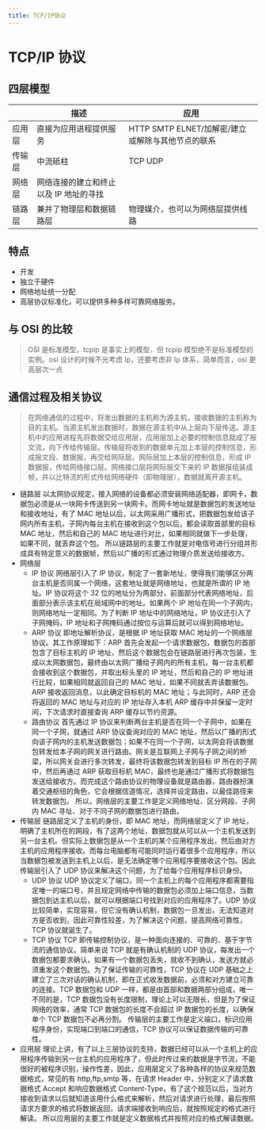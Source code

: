 ```yaml
---
title: TCP/IP协议
---
```


# TCP/IP 协议

## 四层模型

|        | 描述                                   | 应用                                              |
| ------ | -------------------------------------- | ------------------------------------------------- |
| 应用层 | 直接为应用进程提供服务                 | HTTP SMTP ELNET/加解密/建立或解除与其他节点的联系 |
| 传输层 | 中流砥柱                               | TCP UDP                                           |
| 网络层 | 网络连接的建立和终止以及 IP 地址的寻找 |                                                   |
| 链路层 | 兼并了物理层和数据链路层               | 物理媒介，也可以为网络层提供线路                  |

## 特点

- 开发
- 独立于硬件
- 网络地址统一分配
- 高层协议标准化，可以提供多种多样可靠网络服务。

## 与 OSI 的比较

> OSI 是标准模型，tcpip 是事实上的模型，但 tcpip 模型绝不是标准模型的实例。osi 设计的时候不光考虑 Ip，还要考虑非 Ip 体系，简单而言，osi 更高层次一点

## 通信过程及相关协议

> 在网络通信的过程中，将发出数据的主机称为源主机，接收数据的主机称为目的主机。当源主机发出数据时，数据在源主机中从上层向下层传送。源主机中的应用进程先将数据交给应用层，应用层加上必要的控制信息就成了报文流，向下传给传输层。传输层将收到的数据单元加上本层的控制信息，形成报文段、数据报，再交给网际层。网际层加上本层的控制信息，形成 IP 数据报，传给网络接口层。网络接口层将网际层交下来的 IP 数据报组装成帧，并以比特流的形式传给网络硬件（即物理层），数据就离开源主机。

- 链路层
  以太网协议规定，接入网络的设备都必须安装网络适配器，即网卡，数据包必须是从一块网卡传送到另一块网卡。而网卡地址就是数据包的发送地址和接收地址，有了 MAC 地址以后，以太网采用广播形式，把数据包发给该子网内所有主机，子网内每台主机在接收到这个包以后，都会读取首部里的目标 MAC 地址，然后和自己的 MAC 地址进行对比，如果相同就做下一步处理，如果不同，就丢弃这个包。
  所以链路层的主要工作就是对电信号进行分组并形成具有特定意义的数据帧，然后以广播的形式通过物理介质发送给接收方。
- 网络层
  - IP 协议
    网络层引入了 IP 协议，制定了一套新地址，使得我们能够区分两台主机是否同属一个网络，这套地址就是网络地址，也就是所谓的 IP 地址。IP 协议将这个 32 位的地址分为两部分，前面部分代表网络地址，后面部分表示该主机在局域网中的地址。如果两个 IP 地址在同一个子网内，则网络地址一定相同。为了判断 IP 地址中的网络地址，IP 协议还引入了子网掩码，IP 地址和子网掩码通过按位与运算后就可以得到网络地址。
  - ARP 协议
    即地址解析协议，是根据 IP 地址获取 MAC 地址的一个网络层协议。其工作原理如下：ARP 首先会发起一个请求数据包，数据包的首部包含了目标主机的 IP 地址，然后这个数据包会在链路层进行再次包装，生成以太网数据包，最终由以太网广播给子网内的所有主机，每一台主机都会接收到这个数据包，并取出标头里的 IP 地址，然后和自己的 IP 地址进行比较，如果相同就返回自己的 MAC 地址，如果不同就丢弃该数据包。ARP 接收返回消息，以此确定目标机的 MAC 地址；与此同时，ARP 还会将返回的 MAC 地址与对应的 IP 地址存入本机 ARP 缓存中并保留一定时间，下次请求时直接查询 ARP 缓存以节约资源。
  - 路由协议
    首先通过 IP 协议来判断两台主机是否在同一个子网中，如果在同一个子网，就通过 ARP 协议查询对应的 MAC 地址，然后以广播的形式向该子网内的主机发送数据包；如果不在同一个子网，以太网会将该数据包转发给本子网的网关进行路由。网关是互联网上子网与子网之间的桥梁，所以网关会进行多次转发，最终将该数据包转发到目标 IP 所在的子网中，然后再通过 ARP 获取目标机 MAC，最终也是通过广播形式将数据包发送给接收方。而完成这个路由协议的物理设备就是路由器，路由器扮演着交通枢纽的角色，它会根据信道情况，选择并设定路由，以最佳路径来转发数据包。
    所以，网络层的主要工作是定义网络地址、区分网段、子网内 MAC 寻址、对于不同子网的数据包进行路由。
- 传输层
  链路层定义了主机的身份，即 MAC 地址，而网络层定义了 IP 地址，明确了主机所在的网段，有了这两个地址，数据包就从可以从一个主机发送到另一台主机。但实际上数据包是从一个主机的某个应用程序发出，然后由对方主机的应用程序接收。而每台电脑都有可能同时运行着很多个应用程序，所以当数据包被发送到主机上以后，是无法确定哪个应用程序要接收这个包。因此传输层引入了 UDP 协议来解决这个问题，为了给每个应用程序标识身份。
  - UDP 协议
    UDP 协议定义了端口，同一个主机上的每个应用程序都需要指定唯一的端口号，并且规定网络中传输的数据包必须加上端口信息，当数据包到达主机以后，就可以根据端口号找到对应的应用程序了。UDP 协议比较简单，实现容易，但它没有确认机制，数据包一旦发出，无法知道对方是否收到，因此可靠性较差，为了解决这个问题，提高网络可靠性，TCP 协议就诞生了。
  - TCP 协议
    TCP 即传输控制协议，是一种面向连接的、可靠的、基于字节流的通信协议。简单来说 TCP 就是有确认机制的 UDP 协议，每发出一个数据包都要求确认，如果有一个数据包丢失，就收不到确认，发送方就必须重发这个数据包。为了保证传输的可靠性，TCP 协议在 UDP 基础之上建立了三次对话的确认机制，即在正式收发数据前，必须和对方建立可靠的连接。TCP 数据包和 UDP 一样，都是由首部和数据两部分组成，唯一不同的是，TCP 数据包没有长度限制，理论上可以无限长，但是为了保证网络的效率，通常 TCP 数据包的长度不会超过 IP 数据包的长度，以确保单个 TCP 数据包不必再分割。
    传输层的主要工作是定义端口，标识应用程序身份，实现端口到端口的通信，TCP 协议可以保证数据传输的可靠性。
- 应用层
  理论上讲，有了以上三层协议的支持，数据已经可以从一个主机上的应用程序传输到另一台主机的应用程序了，但此时传过来的数据是字节流，不能很好的被程序识别，操作性差，因此，应用层定义了各种各样的协议来规范数据格式，常见的有 http,ftp,smtp 等，在请求 Header 中，分别定义了请求数据格式 Accept 和响应数据格式 Content-Type，有了这个规范以后，当对方接收到请求以后就知道该用什么格式来解析，然后对请求进行处理，最后按照请求方要求的格式将数据返回，请求端接收到响应后，就按照规定的格式进行解读。
  所以应用层的主要工作就是定义数据格式并按照对应的格式解读数据。
